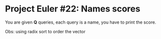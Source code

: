 # Project Euler #22: Names scores

You are given **Q** queries, each query is a name, you have to print the score. 

Obs: using radix sort to order the vector
